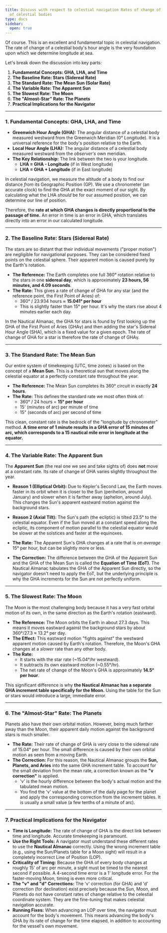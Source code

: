 ```yaml
---
title: Discuss with respect to celestial navigation Rates of change of hour angle
  of celestial bodies
type: docs
sidebar:
  open: true
---
```


Of course. This is an excellent and fundamental topic in celestial navigation. The rate of change of a celestial body's hour angle is the very foundation upon which we determine longitude at sea.

Let's break down the discussion into key parts:

1.  **Fundamental Concepts: GHA, LHA, and Time**
2.  **The Baseline Rate: Stars (Sidereal Rate)**
3.  **The Standard Rate: The Mean Sun (Solar Rate)**
4.  **The Variable Rate: The Apparent Sun**
5.  **The Slowest Rate: The Moon**
6.  **The "Almost-Star" Rate: The Planets**
7.  **Practical Implications for the Navigator**

---

### 1. Fundamental Concepts: GHA, LHA, and Time

*   **Greenwich Hour Angle (GHA):** The angular distance of a celestial body measured westward from the Greenwich Meridian (0° Longitude). It is a universal reference for the body's position relative to the Earth.
*   **Local Hour Angle (LHA):** The angular distance of a celestial body measured westward from the *observer's* own meridian.
*   **The Key Relationship:** The link between the two is your longitude.
    *   **LHA = GHA - Longitude** (if in West longitude)
    *   **LHA = GHA + Longitude** (if in East longitude)

In celestial navigation, we measure the altitude of a body to find our distance *from* its Geographic Position (GP). We use a chronometer (an accurate clock) to find the GHA at the exact moment of our sight. By calculating what the LHA *should* be for our assumed position, we can determine our line of position.

Therefore, the **rate at which GHA changes is directly proportional to the passage of time.** An error in time is an error in GHA, which translates directly into an error in our calculated longitude.

---

### 2. The Baseline Rate: Stars (Sidereal Rate)

The stars are so distant that their individual movements ("proper motion") are negligible for navigational purposes. They can be considered fixed points on the celestial sphere. Their apparent motion is caused purely by the Earth's rotation.

*   **The Reference:** The Earth completes one full 360° rotation relative to the stars in one **sidereal day**, which is approximately **23 hours, 56 minutes, and 4.09 seconds**.
*   **The Rate:** This gives a rate of change of GHA for any star (and the reference point, the First Point of Aries) of:
    *   360° / 23.934 hours ≈ **15.041° per hour**
    *   This is slightly faster than 15° per hour. It's why the stars rise about 4 minutes earlier each day.

In the Nautical Almanac, the GHA for stars is found by first looking up the GHA of the First Point of Aries (GHAγ) and then adding the star's Sidereal Hour Angle (SHA), which is a fixed value for a given epoch. The rate of change of GHA for a star is therefore the rate of change of GHAγ.

---

### 3. The Standard Rate: The Mean Sun

Our entire system of timekeeping (UTC, time zones) is based on the concept of a **Mean Sun**. This is a theoretical sun that moves along the celestial equator at a perfectly constant rate throughout the year.

*   **The Reference:** The Mean Sun completes its 360° circuit in exactly **24 hours**.
*   **The Rate:** This defines the standard rate we most often think of:
    *   360° / 24 hours = **15° per hour**
    *   15' (minutes of arc) per minute of time
    *   15" (seconds of arc) per second of time

This clean, constant rate is the bedrock of the "longitude by chronometer" method. **A time error of 1 minute results in a GHA error of 15 minutes of arc, which corresponds to a 15 nautical mile error in longitude at the equator.**

---

### 4. The Variable Rate: The Apparent Sun

The **Apparent Sun** (the real one we see and take sights of) does **not** move at a constant rate. Its rate of change of GHA varies slightly throughout the year.

*   **Reason 1 (Elliptical Orbit):** Due to Kepler's Second Law, the Earth moves faster in its orbit when it is closer to the Sun (perihelion, around January) and slower when it is farther away (aphelion, around July). This changes the Sun's apparent eastward motion against the background stars.
*   **Reason 2 (Axial Tilt):** The Sun's path (the ecliptic) is tilted 23.5° to the celestial equator. Even if the Sun moved at a constant speed along the ecliptic, its component of motion parallel to the celestial equator would be slower at the solstices and faster at the equinoxes.

*   **The Rate:** The Apparent Sun's GHA changes at a rate that is *on average* 15° per hour, but can be slightly more or less.
*   **The Correction:** The difference between the GHA of the Apparent Sun and the GHA of the Mean Sun is called the **Equation of Time (EoT)**. The Nautical Almanac tabulates the GHA of the Apparent Sun directly, so the navigator doesn't need to apply the EoT, but the underlying principle is why the GHA increments for the Sun are not perfectly uniform.

---

### 5. The Slowest Rate: The Moon

The Moon is the most challenging body because it has a very fast orbital motion of its own, in the same direction as the Earth's rotation (eastward).

*   **The Reference:** The Moon orbits the Earth in about 27.3 days. This means it moves eastward against the background stars by about 360°/27.3 ≈ 13.2° per day.
*   **The Effect:** This eastward motion "fights against" the westward apparent motion caused by Earth's rotation. Therefore, the Moon's GHA changes at a *slower* rate than any other body.
*   **The Rate:**
    *   It starts with the star rate (~15.04°/hr westward).
    *   It subtracts its own eastward motion (~0.55°/hr).
    *   The net rate of change of the Moon's GHA is approximately **14.5° per hour**.

This significant difference is why **the Nautical Almanac has a separate GHA increment table specifically for the Moon.** Using the table for the Sun or stars would introduce a large, immediate error.

---

### 6. The "Almost-Star" Rate: The Planets

Planets also have their own orbital motion. However, being much farther away than the Moon, their apparent daily motion against the background stars is much smaller.

*   **The Rate:** Their rate of change of GHA is very close to the sidereal rate of 15.04° per hour. The small difference is caused by their own orbital motion as seen from a moving Earth.
*   **The Correction:** For this reason, the Nautical Almanac groups the **Sun, Planets, and Aries** into the same GHA increment table. To account for the small deviation from the mean rate, a correction known as the **"v correction"** is applied.
    *   'v' is the hourly difference between the body's actual motion and the tabulated mean motion.
    *   You find the 'v' value at the bottom of the daily page for the planet and apply the corresponding correction from the increment tables. It is usually a small value (a few tenths of a minute of arc).

---

### 7. Practical Implications for the Navigator

*   **Time is Longitude:** The rate of change of GHA is the direct link between time and longitude. Accurate timekeeping is paramount.
*   **Use the Right Tools:** A navigator must understand these different rates to use the **Nautical Almanac** correctly. Using the wrong increment table (e.g., using the Sun/Planets table for a Moon sight) will result in a completely incorrect Line of Position (LOP).
*   **Criticality of Timing:** Because the GHA of every body changes at roughly 15' of arc per minute, a sight must be timed to the nearest second if possible. A 4-second time error is a 1' longitude error. For the faster-moving Moon, timing is even more critical.
*   **The "v" and "d" Corrections:** The 'v' correction (for GHA) and 'd' correction (for declination) exist precisely because the Sun, Moon, and Planets do not have constant rates of change relative to the celestial coordinate system. They are the fine-tuning that makes celestial navigation accurate.
*   **Running Fixes:** When advancing an LOP over time, the navigator must account for the body's movement. This means advancing the body's GHA by its rate of change for the time elapsed, in addition to accounting for the vessel's own movement.